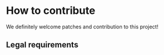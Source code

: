 # How to contribute

We definitely welcome patches and contribution to this project!

## Legal requirements
